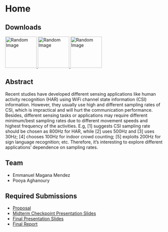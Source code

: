 # Home

## Downloads

<span>
<a href="https://github.com/aghanoury/m202a-wifi-sensing/tarball/main">
    <img src="https://cdn3.iconfinder.com/data/icons/blue-ulitto/128/Compressed_files_Compressed_Tarball_File-512.png" alt="Random Image" width="100px"/>
</a>
<a href="https://github.com/aghanoury/m202a-wifi-sensing/zipball/main">
    <img src="https://play-lh.googleusercontent.com/MCsVAtEBUqNnIboa3GM_enVZ8qcmeR37xs6BNx9716i7JdyB_VdmD7IZ6ywo7kDisDE" alt="Random Image" 
    width="100px"/>
</a>
<a href="https://github.com/aghanoury/m202a-wifi-sensing/">
    <img src="https://cdn-icons-png.flaticon.com/512/179/179323.png" alt="Random Image" 
    width="100px"/>
</a>
</span>

## Abstract

Recent studies have developed different sensing applications like human
activity recognition (HAR) using WiFi channel state information (CSI)
information. However, they usually use high and different sampling rates of
CSI, which is impractical and will hurt the communication performance. Besides,
different sensing tasks or applications may require different minimum/best
sampling rates due to different movement speeds and highest frequency of the
activities. E.g, [1] suggests CSI sampling rate should be chosen as 800Hz for
HAR, while [2] uses 500Hz and [3] uses 30Hz; [4] chooses 100Hz for indoor crowd
counting; [5] exploits 200Hz for sign language recognition; etc. Therefore,
it’s interesting to explore different applications’ dependence on sampling
rates.


## Team

- Emmanuel Magana Mendez
- Pooya Aghanoury

## Required Submissions

- [Proposal](proposal.md)
- [Midterm Checkpoint Presentation Slides](https://docs.google.com/presentation/d/1Htf6vL7fYgZne0Y3WzuVqS-RoeZrsdSdSzBRnUI0TpQ/edit?usp=sharing)
- [Final Presentation Slides](https://docs.google.com/presentation/d/1vP0aNV5Zgl6X88qpT-Krqv_PRcyjsX0qSn3wZY_cdho/edit?usp=sharing)
- [Final Report](report.md)
